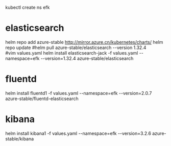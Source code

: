 kubectl create ns efk
# elasticsearch
helm repo add azure-stable http://mirror.azure.cn/kubernetes/charts/ 
helm repo update
#helm pull azure-stable/elasticsearch --version 1.32.4   
#vim values.yaml
helm install elasticsearch-jack -f values.yaml --namespace=efk --version=1.32.4 azure-stable/elasticsearch

# fluentd
helm install fluentd1 -f values.yaml --namespace=efk --version=2.0.7 azure-stable/fluentd-elasticsearch

# kibana
helm install kibana1 -f values.yaml --namespace=efk --version=3.2.6 azure-stable/kibana
